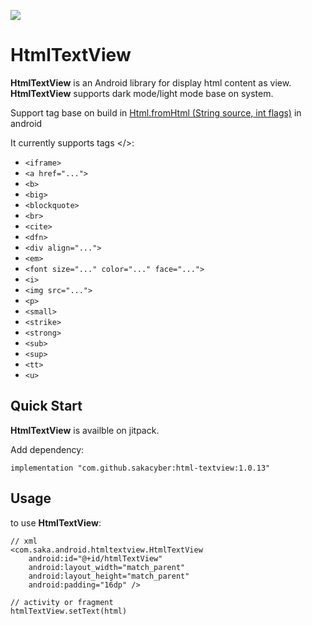 [![](https://jitpack.io/v/sakacyber/html-textview.svg)](https://jitpack.io/#sakacyber/html-textview)

# HtmlTextView

**HtmlTextView** is an Android library for display html content as view. 
**HtmlTextView** supports dark mode/light mode base on system.

Support tag base on build in [Html.fromHtml (String source,
                int flags)](https://developer.android.com/reference/android/text/Html#fromHtml(java.lang.String,%20int)) in android

It currently supports tags </>:

* ```<iframe>```
* ```<a href="...">```
* ```<b>```
* ```<big>```
* ```<blockquote>```
* ```<br>```
* ```<cite>```
* ```<dfn>```
* ```<div align="...">```
* ```<em>```
* ```<font size="..." color="..." face="...">```
* ```<i>```
* ```<img src="...">```
* ```<p>```
* ```<small>```
* ```<strike>```
* ```<strong>```
* ```<sub>```
* ```<sup>```
* ```<tt>```
* ```<u>```

## Quick Start
**HtmlTextView** is availble on jitpack.

Add dependency:

```
implementation "com.github.sakacyber:html-textview:1.0.13"
```

## Usage
to use **HtmlTextView**:

```
// xml
<com.saka.android.htmltextview.HtmlTextView
    android:id="@+id/htmlTextView"
    android:layout_width="match_parent"
    android:layout_height="match_parent"
    android:padding="16dp" />

// activity or fragment
htmlTextView.setText(html)
```
